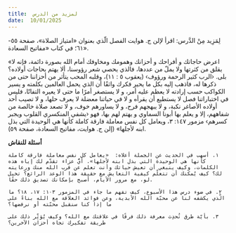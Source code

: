 ```yaml
---
title:  لمزيد من الدرس
date:  10/01/2025
---
```


لِمَزِيد مِنْ الدَّرس:  اقرأ لإلن ج. هوايت الفصل الّذي بعنوان «امتياز الصلاة»، صفحة ٥٥- ٦١؛ في كتاب «مفاتيح السعادة».

«اعرض حاجاتك و أفراحك و أحزانك وهمومك ومخاوفك أمام الله بصورة دائمة، فإنه لا يقلق من كثرتها ولا يملّ من عددها، فالذي يحصي شعر رؤوسنا، ألا يهتم بحاجات أولاده؟ بلى. ‹الرب كثير الرحمة ورؤوف› (يعقوب ٥ : ١١)، وقلبه المحب يتأثر من أحزاننا حتى من ذكرها له، فاذهب إليه بكل ما يحير فكرك واثقًا أن الذي يحمل العالمين بكلمته و يسير الكواكب حسب إرادته لا يعظم عليه أمر، و لا يستصغر أمرًا ما حتى لا يعيره التفاتًا، فليس في اختباراتنا فصل لا يستطيع أن يقرأه و لا في حياتنا معضلة لا يعرف حلها، و لا تصيب أحد أولاده الأصاغر نكبة، و لا يبهجهم فرح، و لا يساورهم خوف، و لا تصعد صلاة خالصة من شفاههم، إلا و يعلم بها أبونا السماوي و يهتم لهم بها، فهو ‹يشفي المنكسري القلوب ويجبر كسرهم› مزمور ١٤٧: ٣، ويعامل كل نفس معاملة فارقة كاملة كأنها هي الوحيدة التي بذل ابنه لأجلها» (إلن ج. هوايت، مفاتيح السعادة، صفحة  ٥٩).

**أسئلة للنقاش**

`١. أسهب في الحديث عن الجملة أعلاه:  «يعامل كل نفس معاملة فارقة كاملة كأنها هي الوحيدة التي بذل ابنه لأجلها». أيُّ عزاء تقدّم لك إياه هذه الكلمات، وكيف ينبغي أن تعيش حياتك وأنت تعلم عن قرب الله منك ورعايته لك؟ كيف يُمكنك أن تتعلّم كيفية التعايش مع حقيقة هذا الوعد الرائع؟ تخيل لو، مع مرور الأيام، أصبح بإمكانك تصديق ذلك حقًا.`

`٢. في ضوء درس هذا الأسبوع، كيف تفهم ما جاء في المزمور ١٠٣: ١٧، ١٨؟ ما الّذي يكشفه لنا عن محبّة الله الأبدية، وعن فوائد العلاقة مع الله بناءً على ما إذا كنا سنقبل محبّته أو نرفضها؟`

`٣. بأيّة طرق تُحدِث معرفة ذلك فرقًا في علاقتك مع الله؟ وكيف يُؤثِّر ذلك على طريقة تفكيرك تجاه أحزان الآخرين؟`